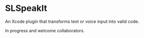 SLSpeakIt
=========
An Xcode plugin that transforms text or voice input into valid code.

In progress and welcome collaborators.
